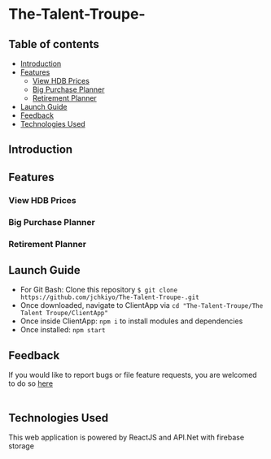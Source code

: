 # The-Talent-Troupe-

## Table of contents
- [Introduction](#introduction)
- [Features](#features)
    - [View HDB Prices](#view-hdb-prices)
    - [Big Purchase Planner](#big-purchase-planner)
    - [Retirement Planner](#retirement-planner)
- [Launch Guide](#launch-guide)
- [Feedback](#feedback)
- [Technologies Used](#technologies-used)


## Introduction


## Features

### View HDB Prices

### Big Purchase Planner

### Retirement Planner

## Launch Guide

* For Git Bash: Clone this repository `$ git clone https://github.com/jchkiyo/The-Talent-Troupe-.git`
* Once downloaded, navigate to ClientApp via `cd "The-Talent-Troupe/The Talent Troupe/ClientApp"`
* Once inside ClientApp: `npm i` to install modules and dependencies
* Once installed: `npm start`

## Feedback
If you would like to report bugs or file feature requests, you are welcomed to do so [here](https://github.com/jchkiyo/The-Talent-Troupe-/issues/new)
<br /><br />
## Technologies Used
This web application is powered by ReactJS and API.Net with firebase storage
